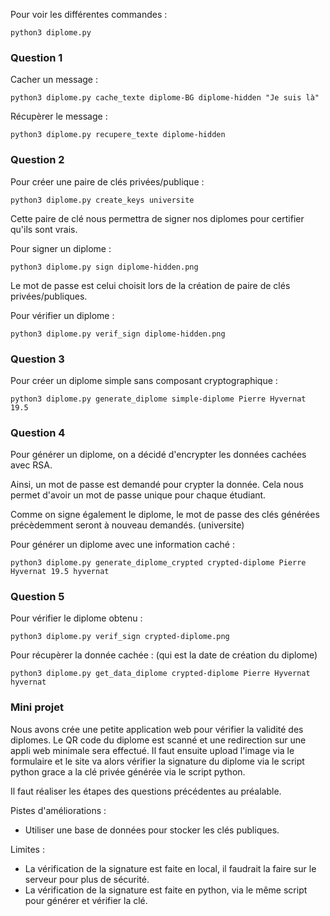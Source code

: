Pour voir les différentes commandes :

    python3 diplome.py

### Question 1

Cacher un message :

    python3 diplome.py cache_texte diplome-BG diplome-hidden "Je suis là"

Récupèrer le message :

    python3 diplome.py recupere_texte diplome-hidden

### Question 2

Pour créer une paire de clés privées/publique :

    python3 diplome.py create_keys universite

Cette paire de clé nous permettra de signer nos diplomes pour certifier qu'ils sont vrais.

Pour signer un diplome :

    python3 diplome.py sign diplome-hidden.png

Le mot de passe est celui choisit lors de la création de paire de clés privées/publiques.

Pour vérifier un diplome :

    python3 diplome.py verif_sign diplome-hidden.png

### Question 3

Pour créer un diplome simple sans composant cryptographique :

    python3 diplome.py generate_diplome simple-diplome Pierre Hyvernat 19.5

### Question 4

Pour générer un diplome, on a décidé d'encrypter les données cachées avec RSA.

Ainsi, un mot de passe est demandé pour crypter la donnée.
Cela nous permet d'avoir un mot de passe unique pour chaque étudiant.

Comme on signe également le diplome, le mot de passe des clés générées précèdemment seront à nouveau demandés. (universite)

Pour générer un diplome avec une information caché :

    python3 diplome.py generate_diplome_crypted crypted-diplome Pierre Hyvernat 19.5 hyvernat

### Question 5

Pour vérifier le diplome obtenu :

    python3 diplome.py verif_sign crypted-diplome.png

Pour récupèrer la donnée cachée : (qui est la date de création du diplome)

    python3 diplome.py get_data_diplome crypted-diplome Pierre Hyvernat hyvernat




### Mini projet


Nous avons crée une petite application web pour vérifier la validité des diplomes.
Le QR code du diplome est scanné et une redirection sur une appli web minimale sera effectué.
Il faut ensuite upload l'image via le formulaire et le site va alors vérifier la signature du diplome via le script python grace a la clé privée générée via le script python.

Il faut réaliser les étapes des questions précédentes au préalable.

Pistes d'améliorations :
- Utiliser une base de données pour stocker les clés publiques.

Limites :
- La vérification de la signature est faite en local, il faudrait la faire sur le serveur pour plus de sécurité.
- La vérification de la signature est faite en python, via le même script pour générer et vérifier la clé.